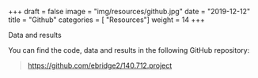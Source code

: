 +++
draft = false
image = "img/resources/github.jpg"
date = "2019-12-12"
title = "Github"
categories = [ "Resources"]
weight = 14
+++

Data and results
<!--more-->

You can find the code, data and results in the following GitHub repository:  

> https://github.com/ebridge2/140.712.project


